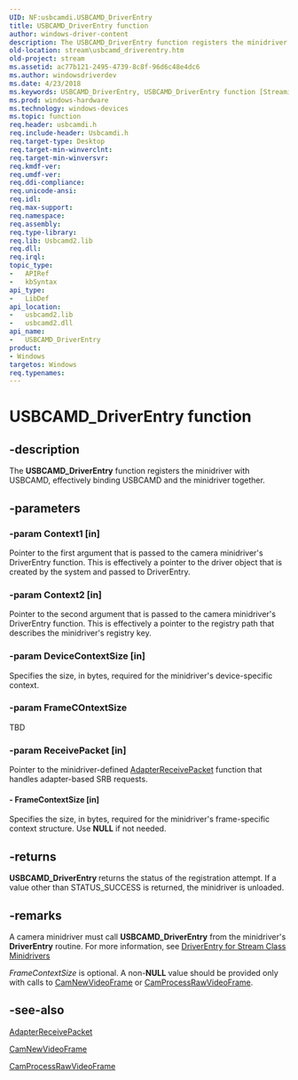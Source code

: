 ```yaml
---
UID: NF:usbcamdi.USBCAMD_DriverEntry
title: USBCAMD_DriverEntry function
author: windows-driver-content
description: The USBCAMD_DriverEntry function registers the minidriver with USBCAMD, effectively binding USBCAMD and the minidriver together.
old-location: stream\usbcamd_driverentry.htm
old-project: stream
ms.assetid: ac77b121-2495-4739-8c8f-96d6c48e4dc6
ms.author: windowsdriverdev
ms.date: 4/23/2018
ms.keywords: USBCAMD_DriverEntry, USBCAMD_DriverEntry function [Streaming Media Devices], stream.usbcamd_driverentry, usbcamdi/USBCAMD_DriverEntry, usbcmdpr_3aeb66f4-1729-400c-af6d-6e1290c9fe3b.xml
ms.prod: windows-hardware
ms.technology: windows-devices
ms.topic: function
req.header: usbcamdi.h
req.include-header: Usbcamdi.h
req.target-type: Desktop
req.target-min-winverclnt: 
req.target-min-winversvr: 
req.kmdf-ver: 
req.umdf-ver: 
req.ddi-compliance: 
req.unicode-ansi: 
req.idl: 
req.max-support: 
req.namespace: 
req.assembly: 
req.type-library: 
req.lib: Usbcamd2.lib
req.dll: 
req.irql: 
topic_type:
-	APIRef
-	kbSyntax
api_type:
-	LibDef
api_location:
-	usbcamd2.lib
-	usbcamd2.dll
api_name:
-	USBCAMD_DriverEntry
product:
- Windows
targetos: Windows
req.typenames: 
---
```


# USBCAMD_DriverEntry function


## -description


The <b>USBCAMD_DriverEntry</b> function registers the minidriver with USBCAMD, effectively binding USBCAMD and the minidriver together.


## -parameters




### -param Context1 [in]

Pointer to the first argument that is passed to the camera minidriver's DriverEntry function. This is effectively a pointer to the driver object that is created by the system and passed to DriverEntry.


### -param Context2 [in]

Pointer to the second argument that is passed to the camera minidriver's DriverEntry function. This is effectively a pointer to the registry path that describes the minidriver's registry key.


### -param DeviceContextSize [in]

Specifies the size, in bytes, required for the minidriver's device-specific context.


### -param FrameCOntextSize

TBD


### -param ReceivePacket [in]

Pointer to the minidriver-defined <a href="https://msdn.microsoft.com/library/windows/hardware/ff554080">AdapterReceivePacket</a> function that handles adapter-based SRB requests.


#### - FrameContextSize [in]

Specifies the size, in bytes, required for the minidriver's frame-specific context structure. Use <b>NULL</b> if not needed.


## -returns



<b>USBCAMD_DriverEntry </b>returns the status of the registration attempt. If a value other than STATUS_SUCCESS is returned, the minidriver is unloaded.




## -remarks



A camera minidriver must call <b>USBCAMD_DriverEntry</b> from the minidriver's <b>DriverEntry</b> routine. For more information, see <a href="https://msdn.microsoft.com/library/windows/hardware/ff558717">DriverEntry for Stream Class Minidrivers</a>


<i>FrameContextSize</i> is optional. A non-<b>NULL</b> value should be provided only with calls to <a href="https://msdn.microsoft.com/library/windows/hardware/ff557617">CamNewVideoFrame</a> or <a href="https://msdn.microsoft.com/library/windows/hardware/ff557623">CamProcessRawVideoFrame</a>.




## -see-also




<a href="https://msdn.microsoft.com/library/windows/hardware/ff554080">AdapterReceivePacket</a>



<a href="https://msdn.microsoft.com/library/windows/hardware/ff557617">CamNewVideoFrame</a>



<a href="https://msdn.microsoft.com/library/windows/hardware/ff557623">CamProcessRawVideoFrame</a>
 

 

